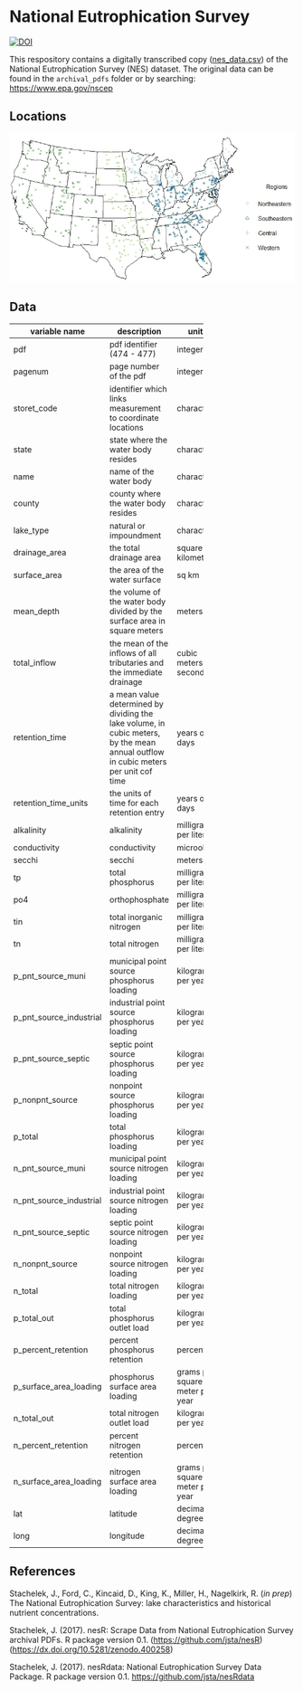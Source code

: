 
<!-- README.md is generated from README.Rmd. Please edit that file -->
National Eutrophication Survey
==============================

[![DOI](https://img.shields.io/badge/DOI-10.5063/F16D5R2B-blue.svg)](https://doi.org/10.5063/F16D5R2B)

This respository contains a digitally transcribed copy ([nes\_data.csv](https://github.com/ReproducibleQM/NES/raw/master/nes_data.csv)) of the National Eutrophication Survey (NES) dataset. The original data can be found in the `archival_pdfs` folder or by searching: <https://www.epa.gov/nscep>

Locations
---------

![](06_images/20170526/points_newnames_20170530_trim.jpeg)

Data
----

<!-- Do not edit this table without first updating METADATA.md -->
<table style="width:68%;">
<colgroup>
<col width="22%" />
<col width="37%" />
<col width="8%" />
</colgroup>
<thead>
<tr class="header">
<th>variable name</th>
<th>description</th>
<th>units</th>
</tr>
</thead>
<tbody>
<tr class="odd">
<td>pdf</td>
<td>pdf identifier (474 - 477)</td>
<td>integer</td>
</tr>
<tr class="even">
<td>pagenum</td>
<td>page number of the pdf</td>
<td>integer</td>
</tr>
<tr class="odd">
<td>storet_code</td>
<td>identifier which links measurement to coordinate locations</td>
<td>character</td>
</tr>
<tr class="even">
<td>state</td>
<td>state where the water body resides</td>
<td>character</td>
</tr>
<tr class="odd">
<td>name</td>
<td>name of the water body</td>
<td>character</td>
</tr>
<tr class="even">
<td>county</td>
<td>county where the water body resides</td>
<td>character</td>
</tr>
<tr class="odd">
<td>lake_type</td>
<td>natural or impoundment</td>
<td>character</td>
</tr>
<tr class="even">
<td>drainage_area</td>
<td>the total drainage area</td>
<td>square kilometers</td>
</tr>
<tr class="odd">
<td>surface_area</td>
<td>the area of the water surface</td>
<td>sq km</td>
</tr>
<tr class="even">
<td>mean_depth</td>
<td>the volume of the water body divided by the surface area in square meters</td>
<td>meters</td>
</tr>
<tr class="odd">
<td>total_inflow</td>
<td>the mean of the inflows of all tributaries and the immediate drainage</td>
<td>cubic meters per second</td>
</tr>
<tr class="even">
<td>retention_time</td>
<td>a mean value determined by dividing the lake volume, in cubic meters, by the mean annual outflow in cubic meters per unit cof time</td>
<td>years or days</td>
</tr>
<tr class="odd">
<td>retention_time_units</td>
<td>the units of time for each retention entry</td>
<td>years or days</td>
</tr>
<tr class="even">
<td>alkalinity</td>
<td>alkalinity</td>
<td>milligrams per liter</td>
</tr>
<tr class="odd">
<td>conductivity</td>
<td>conductivity</td>
<td>microohms</td>
</tr>
<tr class="even">
<td>secchi</td>
<td>secchi</td>
<td>meters</td>
</tr>
<tr class="odd">
<td>tp</td>
<td>total phosphorus</td>
<td>milligrams per liter</td>
</tr>
<tr class="even">
<td>po4</td>
<td>orthophosphate</td>
<td>milligrams per liter</td>
</tr>
<tr class="odd">
<td>tin</td>
<td>total inorganic nitrogen</td>
<td>milligrams per liter</td>
</tr>
<tr class="even">
<td>tn</td>
<td>total nitrogen</td>
<td>milligrams per liter</td>
</tr>
<tr class="odd">
<td>p_pnt_source_muni</td>
<td>municipal point source phosphorus loading</td>
<td>kilograms per year</td>
</tr>
<tr class="even">
<td>p_pnt_source_industrial</td>
<td>industrial point source phosphorus loading</td>
<td>kilograms per year</td>
</tr>
<tr class="odd">
<td>p_pnt_source_septic</td>
<td>septic point source phosphorus loading</td>
<td>kilograms per year</td>
</tr>
<tr class="even">
<td>p_nonpnt_source</td>
<td>nonpoint source phosphorus loading</td>
<td>kilograms per year</td>
</tr>
<tr class="odd">
<td>p_total</td>
<td>total phosphorus loading</td>
<td>kilograms per year</td>
</tr>
<tr class="even">
<td>n_pnt_source_muni</td>
<td>municipal point source nitrogen loading</td>
<td>kilograms per year</td>
</tr>
<tr class="odd">
<td>n_pnt_source_industrial</td>
<td>industrial point source nitrogen loading</td>
<td>kilograms per year</td>
</tr>
<tr class="even">
<td>n_pnt_source_septic</td>
<td>septic point source nitrogen loading</td>
<td>kilograms per year</td>
</tr>
<tr class="odd">
<td>n_nonpnt_source</td>
<td>nonpoint source nitrogen loading</td>
<td>kilograms per year</td>
</tr>
<tr class="even">
<td>n_total</td>
<td>total nitrogen loading</td>
<td>kilograms per year</td>
</tr>
<tr class="odd">
<td>p_total_out</td>
<td>total phosphorus outlet load</td>
<td>kilograms per year</td>
</tr>
<tr class="even">
<td>p_percent_retention</td>
<td>percent phosphorus retention</td>
<td>percent</td>
</tr>
<tr class="odd">
<td>p_surface_area_loading</td>
<td>phosphorus surface area loading</td>
<td>grams per square meter per year</td>
</tr>
<tr class="even">
<td>n_total_out</td>
<td>total nitrogen outlet load</td>
<td>kilograms per year</td>
</tr>
<tr class="odd">
<td>n_percent_retention</td>
<td>percent nitrogen retention</td>
<td>percent</td>
</tr>
<tr class="even">
<td>n_surface_area_loading</td>
<td>nitrogen surface area loading</td>
<td>grams per square meter per year</td>
</tr>
<tr class="odd">
<td>lat</td>
<td>latitude</td>
<td>decimal degrees</td>
</tr>
<tr class="even">
<td>long</td>
<td>longitude</td>
<td>decimal degrees</td>
</tr>
</tbody>
</table>

References
----------

Stachelek, J., Ford, C., Kincaid, D., King, K., Miller, H., Nagelkirk, R. (*in prep*) The National Eutrophication Survey: lake characteristics and historical nutrient concentrations.

Stachelek, J. (2017). nesR: Scrape Data from National Eutrophication Survey archival PDFs. R package version 0.1. (<https://github.com/jsta/nesR>) (<https://dx.doi.org/10.5281/zenodo.400258>)

Stachelek, J. (2017). nesRdata: National Eutrophication Survey Data Package. R package version 0.1. <https://github.com/jsta/nesRdata>
